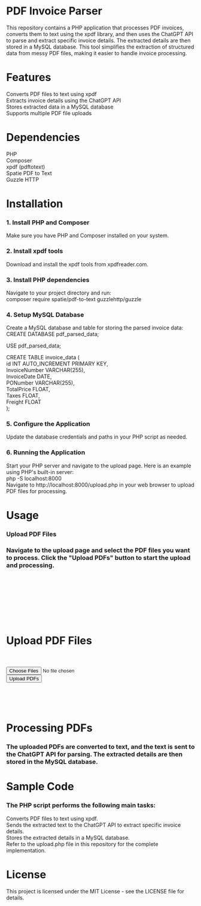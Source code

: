 # PDF Invoice Parser
This repository contains a PHP application that processes PDF invoices, converts them to text using the xpdf library, and then uses the ChatGPT API to parse and extract specific invoice details. The extracted details are then stored in a MySQL database. This tool simplifies the extraction of structured data from messy PDF files, making it easier to handle invoice processing.

# Features
Converts PDF files to text using xpdf <br>
Extracts invoice details using the ChatGPT API <br>
Stores extracted data in a MySQL database<br>
Supports multiple PDF file uploads<br>

# Dependencies
PHP<br>
Composer<br>
xpdf (pdftotext)<br>
Spatie PDF to Text<br>
Guzzle HTTP<br>

# Installation
### 1. Install PHP and Composer
Make sure you have PHP and Composer installed on your system.

### 2. Install xpdf tools
Download and install the xpdf tools from xpdfreader.com.

### 3. Install PHP dependencies
Navigate to your project directory and run:<br>
composer require spatie/pdf-to-text guzzlehttp/guzzle

### 4. Setup MySQL Database
Create a MySQL database and table for storing the parsed invoice data:<br>
CREATE DATABASE pdf_parsed_data;

USE pdf_parsed_data;

CREATE TABLE invoice_data (<br>
    id INT AUTO_INCREMENT PRIMARY KEY,<br>
    InvoiceNumber VARCHAR(255),<br>
    InvoiceDate DATE,<br>
    PONumber VARCHAR(255),<br>
    TotalPrice FLOAT,<br>
    Taxes FLOAT,<br>
    Freight FLOAT<br>
);<br>

### 5. Configure the Application
Update the database credentials and paths in your PHP script as needed.

### 6. Running the Application
Start your PHP server and navigate to the upload page. Here is an example using PHP's built-in server:<br>
php -S localhost:8000<br>
Navigate to http://localhost:8000/upload.php in your web browser to upload PDF files for processing.

# Usage
### Upload PDF Files
### Navigate to the upload page and select the PDF files you want to process. Click the "Upload PDFs" button to start the upload and processing.

<!DOCTYPE html><br>
<html lang="en"><br>
<head><br>
    <meta charset="UTF-8"><br>
    <title>Upload PDF Files</title><br>
</head><br>
<body><br>
    <h1>Upload PDF Files</h1><br>
    <form action="upload.php" method="post" enctype="multipart/form-data"><br>
        <input type="file" name="pdfFiles[]" multiple accept=".pdf"><br>
        <button type="submit">Upload PDFs</button><br>
    </form><br>
</body><br>
</html><br>

# Processing PDFs
### The uploaded PDFs are converted to text, and the text is sent to the ChatGPT API for parsing. The extracted details are then stored in the MySQL database.

# Sample Code
### The PHP script performs the following main tasks:

Converts PDF files to text using xpdf.<br>
Sends the extracted text to the ChatGPT API to extract specific invoice details.<br>
Stores the extracted details in a MySQL database.<br>
Refer to the upload.php file in this repository for the complete implementation.<br>

# License
This project is licensed under the MIT License - see the LICENSE file for details.

